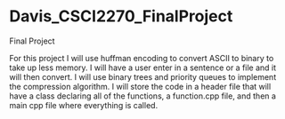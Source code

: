 # Davis_CSCI2270_FinalProject
Final Project


For this project I will use huffman encoding to convert ASCII to binary to take up less memory.
I will have a user enter in a sentence or a file and it will then convert.  I will use binary trees and priority queues to implement the compression algorithm.   I will store the code in a header file that will have a class declaring all of the functions, a function.cpp file, and then a main cpp file where everything is called.
